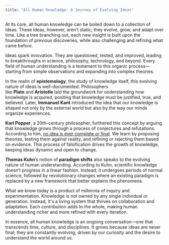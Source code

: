 ```yaml
---
title: "All Human Knowledge: A Journey of Evolving Ideas"
---
```

At its core, all human knowledge can be boiled down to a collection of ideas. These ideas, however, aren’t static; they evolve, grow, and adapt over time. Like a tree branching out, each new insight is built upon the foundation of previous discoveries, while also challenging and refining what came before.

Ideas spark innovation. They are questioned, tested, and improved, leading to breakthroughs in science, philosophy, technology, and beyond. Every field of human understanding is a testament to this organic process—starting from simple observations and expanding into complex theories.

In the realm of **epistemology**, the study of knowledge itself, this evolving nature of ideas is well-documented. Philosophers like **Plato** and **Aristotle** laid the groundwork for understanding how knowledge is acquired, positing that knowledge must be justified, true, and believed. Later, **Immanuel Kant** introduced the idea that our knowledge is shaped not only by the external world but also by the way our minds organize experiences.

**Karl Popper**, a 20th-century philosopher, furthered this concept by arguing that knowledge grows through a process of conjectures and refutations. According to him, [no idea is ever complete or final](https://www.simplypsychology.org/karl-popper.html#:~:text=For%20Popper%2C%20the%20scientist%20should,we%20have%20the%20final%20explanation.). We learn by proposing theories, testing them against reality, and refining or rejecting them based on evidence. This process of falsification drives the growth of knowledge, keeping ideas dynamic and open to change.

**Thomas Kuhn**’s notion of **paradigm shifts** also speaks to the evolving nature of human understanding. According to Kuhn, scientific knowledge doesn’t progress in a linear fashion. Instead, it undergoes periods of normal science, followed by revolutionary changes where an existing paradigm is replaced by a new framework that better explains the phenomena.

What we know today is a product of millennia of inquiry and experimentation. Knowledge is not owned by any single individual or generation. Instead, it's a living system that thrives on collaboration and adaptation. Each contribution adds to the whole, making human understanding richer and more refined with every iteration.

In essence, all human knowledge is an ongoing conversation—one that transcends time, culture, and disciplines. It grows because ideas are never final; they are constantly evolving, driven by our curiosity and the desire to understand the world around us.